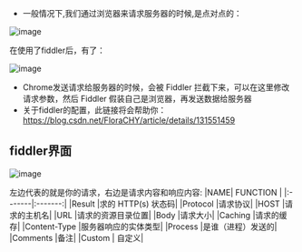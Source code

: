 * 一般情况下,我们通过浏览器来请求服务器的时候,是点对点的：

![image](https://github.com/fzllooking/Python-/assets/119305740/95b37515-a52f-42f8-9feb-7b84531ca30d)

在使用了fiddler后，有了：

![image](https://github.com/fzllooking/Python-/assets/119305740/5df76278-e26a-4084-a132-ecb93d0ed80e)

* Chrome发送请求给服务器的时候，会被 Fiddler 拦截下来，可以在这里修改请求参数，然后 Fiddler 假装自己是浏览器，再发送数据给服务器
* 关于fiddler的配置，此链接将会帮助你：https://blog.csdn.net/FloraCHY/article/details/131551459

## fiddler界面
![image](https://github.com/fzllooking/Python-/assets/119305740/4e423cf4-0d57-4d9c-af60-25c6a86b0b44)

左边代表的就是你的请求，右边是请求内容和响应内容:
|NAME| FUNCTION |
|:-------|:-------:|
|Result  |求的 HTTP(s) 状态码|
|Protocol  |请求协议|
|HOST  |请求的主机名|
|URL  |请求的资源目录位置|
|Body  |请求大小|
|Caching  |请求的缓存|
|Content-Type  |服务器响应的实体类型|
|Process  |是谁（进程）发送的|
|Comments  |备注|
|Custom | 自定义|

